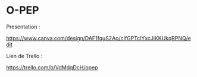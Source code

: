 # O-PEP

Presentation :

https://www.canva.com/design/DAF1fquS2Ao/cIfGPTclYxcJiKKUkqRPNQ/edit


Lien de Trello :

https://trello.com/b/VdMdqDcH/opep
